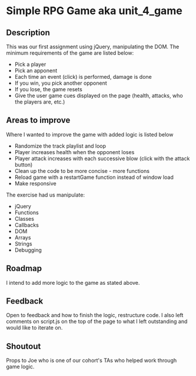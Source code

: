 # Simple RPG Game aka unit_4_game

## Description
This was our first assignment using jQuery, manipulating the DOM. The minimum requirements of the game are listed below:
* Pick a player
* Pick an apponent
* Each time an event (click) is performed, damage is done
* If you win, you pick another opponent
* If you lose, the game resets
* Give the user game cues displayed on the page (health, attacks, who the players are, etc.)

## Areas to improve
Where I wanted to improve the game with added logic is listed below
* Randomize the track playlist and loop
* Player increases health when the opponent loses
* Player attack increases with each successive blow (click with the attack button)
* Clean up the code to be more concise - more functions
* Reload game with a restartGame function instead of window load
* Make responsive

The exercise had us manipulate:
* jQuery
* Functions
* Classes
* Callbacks
* DOM
* Arrays
* Strings
* Debugging

## Roadmap
I intend to add more logic to the game as stated above.

## Feedback
Open to feedback and how to finish the logic, restructure code. I also left comments on script.js on the top of the page to what I left outstanding and would like to iterate on. 

## Shoutout
Props to Joe who is one of our cohort's TAs who helped work through game logic. 

